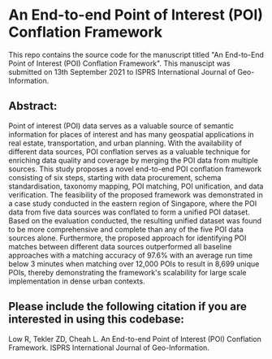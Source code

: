 # An End-to-end Point of Interest (POI) Conflation Framework
This repo contains the source code for the manuscript titled "An End-to-End Point of Interest (POI) Conflation Framework". This manuscipt was submitted on 13th September 2021 to ISPRS International Journal of Geo-Information.

## Abstract:
Point of interest (POI) data serves as a valuable source of semantic information for places of interest and has many geospatial applications in real estate, transportation, and urban planning. With the availability of different data sources, POI conflation serves as a valuable technique for enriching data quality and coverage by merging the POI data from multiple sources. This study proposes a novel end-to-end POI conflation framework consisting of six steps, starting with data procurement, schema standardisation, taxonomy mapping, POI matching, POI unification, and data verification. The feasibility of the proposed framework was demonstrated in a case study conducted in the eastern region of Singapore, where the POI data from five data sources was conflated to form a unified POI dataset. Based on the evaluation conducted, the resulting unified dataset was found to be more comprehensive and complete than any of the five POI data sources alone. Furthermore, the proposed approach for identifying POI matches between different data sources outperformed all baseline approaches with a matching accuracy of 97.6\% with an average run time below 3 minutes when matching over 12,000 POIs to result in 8,699 unique POIs, thereby demonstrating the framework's scalability for large scale implementation in dense urban contexts.


## Please include the following citation if you are interested in using this codebase:
Low R, Tekler ZD, Cheah L. An End-to-end Point of Interest (POI) Conflation Framework. ISPRS International Journal of Geo-Information.
